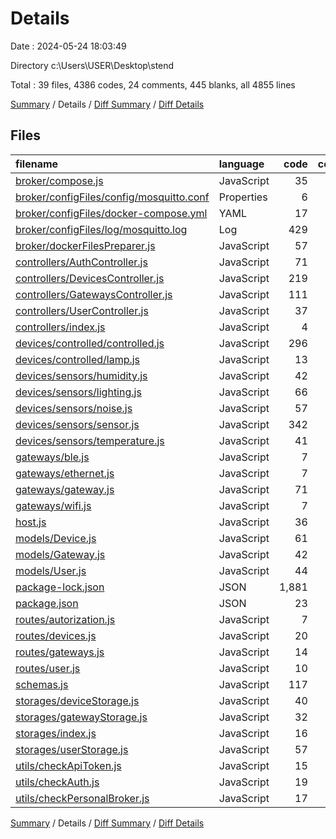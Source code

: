 # Details

Date : 2024-05-24 18:03:49

Directory c:\\Users\\USER\\Desktop\\stend

Total : 39 files,  4386 codes, 24 comments, 445 blanks, all 4855 lines

[Summary](results.md) / Details / [Diff Summary](diff.md) / [Diff Details](diff-details.md)

## Files
| filename | language | code | comment | blank | total |
| :--- | :--- | ---: | ---: | ---: | ---: |
| [broker/compose.js](/broker/compose.js) | JavaScript | 35 | 0 | 15 | 50 |
| [broker/configFiles/config/mosquitto.conf](/broker/configFiles/config/mosquitto.conf) | Properties | 6 | 0 | 2 | 8 |
| [broker/configFiles/docker-compose.yml](/broker/configFiles/docker-compose.yml) | YAML | 17 | 0 | 1 | 18 |
| [broker/configFiles/log/mosquitto.log](/broker/configFiles/log/mosquitto.log) | Log | 429 | 0 | 1 | 430 |
| [broker/dockerFilesPreparer.js](/broker/dockerFilesPreparer.js) | JavaScript | 57 | 0 | 13 | 70 |
| [controllers/AuthController.js](/controllers/AuthController.js) | JavaScript | 71 | 0 | 18 | 89 |
| [controllers/DevicesController.js](/controllers/DevicesController.js) | JavaScript | 219 | 1 | 45 | 265 |
| [controllers/GatewaysController.js](/controllers/GatewaysController.js) | JavaScript | 111 | 10 | 25 | 146 |
| [controllers/UserController.js](/controllers/UserController.js) | JavaScript | 37 | 0 | 8 | 45 |
| [controllers/index.js](/controllers/index.js) | JavaScript | 4 | 0 | 1 | 5 |
| [devices/controlled/controlled.js](/devices/controlled/controlled.js) | JavaScript | 296 | 0 | 53 | 349 |
| [devices/controlled/lamp.js](/devices/controlled/lamp.js) | JavaScript | 13 | 0 | 9 | 22 |
| [devices/sensors/humidity.js](/devices/sensors/humidity.js) | JavaScript | 42 | 0 | 12 | 54 |
| [devices/sensors/lighting.js](/devices/sensors/lighting.js) | JavaScript | 66 | 0 | 17 | 83 |
| [devices/sensors/noise.js](/devices/sensors/noise.js) | JavaScript | 57 | 0 | 12 | 69 |
| [devices/sensors/sensor.js](/devices/sensors/sensor.js) | JavaScript | 342 | 1 | 46 | 389 |
| [devices/sensors/temperature.js](/devices/sensors/temperature.js) | JavaScript | 41 | 0 | 21 | 62 |
| [gateways/ble.js](/gateways/ble.js) | JavaScript | 7 | 0 | 3 | 10 |
| [gateways/ethernet.js](/gateways/ethernet.js) | JavaScript | 7 | 0 | 3 | 10 |
| [gateways/gateway.js](/gateways/gateway.js) | JavaScript | 71 | 0 | 8 | 79 |
| [gateways/wifi.js](/gateways/wifi.js) | JavaScript | 7 | 0 | 2 | 9 |
| [host.js](/host.js) | JavaScript | 36 | 1 | 8 | 45 |
| [models/Device.js](/models/Device.js) | JavaScript | 61 | 0 | 10 | 71 |
| [models/Gateway.js](/models/Gateway.js) | JavaScript | 42 | 1 | 14 | 57 |
| [models/User.js](/models/User.js) | JavaScript | 44 | 0 | 5 | 49 |
| [package-lock.json](/package-lock.json) | JSON | 1,881 | 0 | 1 | 1,882 |
| [package.json](/package.json) | JSON | 23 | 0 | 1 | 24 |
| [routes/autorization.js](/routes/autorization.js) | JavaScript | 7 | 0 | 2 | 9 |
| [routes/devices.js](/routes/devices.js) | JavaScript | 20 | 0 | 3 | 23 |
| [routes/gateways.js](/routes/gateways.js) | JavaScript | 14 | 0 | 4 | 18 |
| [routes/user.js](/routes/user.js) | JavaScript | 10 | 0 | 4 | 14 |
| [schemas.js](/schemas.js) | JavaScript | 117 | 9 | 42 | 168 |
| [storages/deviceStorage.js](/storages/deviceStorage.js) | JavaScript | 40 | 0 | 8 | 48 |
| [storages/gatewayStorage.js](/storages/gatewayStorage.js) | JavaScript | 32 | 0 | 7 | 39 |
| [storages/index.js](/storages/index.js) | JavaScript | 16 | 1 | 4 | 21 |
| [storages/userStorage.js](/storages/userStorage.js) | JavaScript | 57 | 0 | 13 | 70 |
| [utils/checkApiToken.js](/utils/checkApiToken.js) | JavaScript | 15 | 0 | 1 | 16 |
| [utils/checkAuth.js](/utils/checkAuth.js) | JavaScript | 19 | 0 | 2 | 21 |
| [utils/checkPersonalBroker.js](/utils/checkPersonalBroker.js) | JavaScript | 17 | 0 | 1 | 18 |

[Summary](results.md) / Details / [Diff Summary](diff.md) / [Diff Details](diff-details.md)
